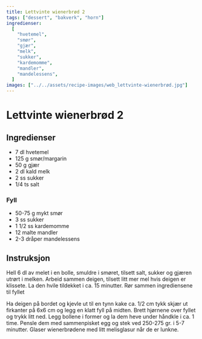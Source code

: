```yaml
---
title: Lettvinte wienerbrød 2
tags: ["dessert", "bakverk", "horn"]
ingredienser:
  [
    "hvetemel",
    "smør",
    "gjær",
    "melk",
    "sukker",
    "kardemomme",
    "mandler",
    "mandelessens",
  ]
images: ["../../assets/recipe-images/web_lettvinte-wienerbrød.jpg"]
---
```


# Lettvinte wienerbrød 2

## Ingredienser

- 7 dl hvetemel
- 125 g smør/margarin
- 50 g gjær
- 2 dl kald melk
- 2 ss sukker
- 1/4 ts salt

### Fyll

- 50-75 g mykt smør
- 3 ss sukker
- 1 1/2 ss kardemomme
- 12 malte mandler
- 2-3 dråper mandelessens

## Instruksjon

Hell 6 dl av melet i en bolle, smuldre i smøret, tilsett salt, sukker og gjæren utrørt i melken. Arbeid sammen deigen, tilsett litt mer mel hvis deigen er klissete. La den hvile tildekket i ca. 15 minutter. Rør sammen ingrediensene til fyllet

Ha deigen på bordet og kjevle ut til en tynn kake ca. 1/2 cm tykk skjær ut firkanter på 6x6 cm og legg en klatt fyll på midten. Brett hjørnene over fyllet og trykk litt ned. Legg bollene i former og la dem heve under håndkle i ca. 1 time. Pensle dem med sammenpisket egg og stek ved 250-275 gr. i 5-7 minutter. Glaser wienerbrødene med litt melisglasur når de er lunkne.
